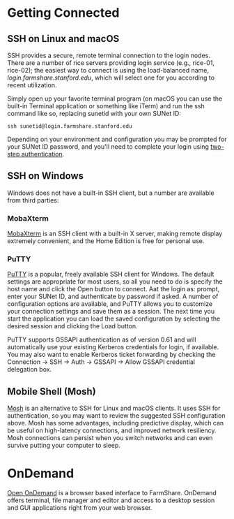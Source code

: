 # Getting Connected

## SSH on Linux and macOS

SSH provides a secure, remote terminal connection to the login nodes. There are a number of rice servers providing login service (e.g., rice-01, rice-02); the easiest way to connect is using the load-balanced name, *login.farmshare.stanford.edu*, which will select one for you according to recent utilization.


Simply open up your favorite terminal program (on macOS you can use the built-in Terminal application or something like iTerm) and run the ssh command like so, replacing sunetid with your own SUNet ID:

~~~
ssh sunetid@login.farmshare.stanford.edu
~~~

Depending on your environment and configuration you may be prompted for your SUNet ID password, and you'll need to complete your login using [two-step authentication](https://uit.stanford.edu/service/webauth/twostep).

## SSH on Windows

Windows does not have a built-in SSH client, but a number are available from third parties:

### MobaXterm

[MobaXterm](http://mobaxterm.mobatek.net/) is an SSH client with a built-in X server, making remote display extremely convenient, and the Home Edition is free for personal use.

### PuTTY

[PuTTY](http://www.chiark.greenend.org.uk/~sgtatham/putty/) is a popular, freely available SSH client for Windows. The default settings are appropriate for most users, so all you need to do is specify the host name and click the Open button to connect. Aat the login as: prompt, enter your SUNet ID, and authenticate by password if asked. A number of configuration options are available, and PuTTY allows you to customize your connection settings and save them as a session. The next time you start the application you can load the saved configuration by selecting the desired session and clicking the Load button.

PuTTY supports GSSAPI authentication as of version 0.61 and will automatically use your existing Kerberos credentials for login, if available. You may also want to enable Kerberos ticket forwarding by checking the Connection → SSH → Auth → GSSAPI → Allow GSSAPI credential delegation box.

## Mobile Shell (Mosh)

[Mosh](https://mosh.org/) is an alternative to SSH for Linux and macOS clients. It uses SSH for authentication, so you may want to review the suggested SSH configuration above. Mosh has some advantages, including predictive display, which can be useful on high-latency connections, and improved network resiliency. Mosh connections can persist when you switch networks and can even survive putting your computer to sleep.

# OnDemand

[Open OnDemand](https://ondemand.farmshare.stanford.edu/) is a browser based interface to FarmShare. OnDemand offers terminal, file manager and editor and access to a desktop session and GUI applications right from your web browser.


